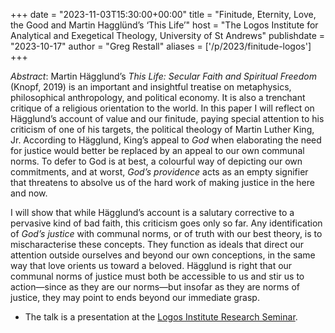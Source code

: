 +++
date = "2023-11-03T15:30:00+00:00"
title = "Finitude, Eternity, Love, the Good and Martin Hagglünd’s &lsquo;This Life&rsquo;"
host = "The Logos Institute for Analytical and Exegetical Theology, University of St Andrews"
publishdate = "2023-10-17"
author = "Greg Restall"
aliases = ['/p/2023/finitude-logos']
+++

*Abstract*: Martin Hägglund’s _This Life: Secular Faith and Spiritual Freedom_ (Knopf, 2019) is an important and insightful treatise on metaphysics, philosophical anthropology, and political economy. It is also a trenchant critique of a religious orientation to the world. In this paper I will reflect on Hägglund’s account of value and our finitude, paying special attention to his criticism of one of his targets, the political theology of Martin Luther King, Jr. According to Hägglund, King’s appeal to _God_ when elaborating the need for justice would better be replaced by an appeal to our own communal norms. To defer to God is at best, a colourful way of depicting our own commitments, and at worst, _God’s providence_ acts as an empty signifier that threatens to absolve us of the hard work of making justice in the here and now. 

I will show that while Hägglund’s account is a salutary corrective to a pervasive kind of bad faith, this criticism goes only so far. Any identification of _God’s justice_ with communal norms, or of truth with our best theory, is to mischaracterise these concepts. They function as ideals that direct our attention outside ourselves and beyond our own conceptions, in the same way that love orients us toward a beloved. Hägglund is right that our communal norms of justice must both be accessible to us and stir us to action—since as they are our norms—but insofar as they are norms of justice, they may point to ends beyond our immediate grasp.

* The talk is a presentation at the [Logos Institute Research Seminar](https://logos.wp.st-andrews.ac.uk/research-seminars/).

